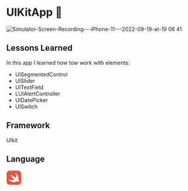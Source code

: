 # 
# UIKitApp 🔨
 

![Simulator-Screen-Recording---iPhone-11---2022-09-19-at-19 06 41](https://user-images.githubusercontent.com/104303173/191076271-b0c99e98-f8dc-4453-860b-bfac815ae185.gif)

## Lessons Learned

In this app I learned how tow work with elements: 

- UISegmentedControl
- UISlider
- UITextField
- LUIAlertController
- UIDatePicker
- UISwitch



## Framework 
UIkit



## Language

<a href="https://developer.apple.com/swift/" target="_blank" rel="noreferrer"> <img src="https://raw.githubusercontent.com/devicons/devicon/master/icons/swift/swift-original.svg" alt="swift" width="40" height="40"/>
